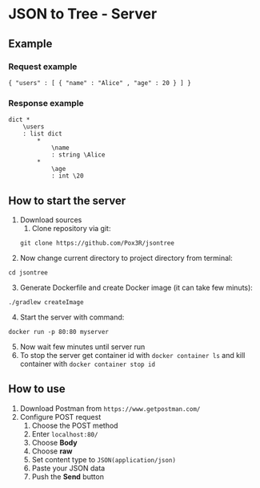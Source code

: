 # JSON to Tree - Server
## Example
### Request example
```
{ "users" : [ { "name" : "Alice" , "age" : 20 } ] }
```
### Response example
```
dict * 
	\users
	: list dict 
		* 
			\name
			: string \Alice
		* 
			\age
			: int \20
```
## How to start the server
1. Download sources
   1. Clone repository via git:
   ```
   git clone https://github.com/Pox3R/jsontree
   ```
2. Now change current directory to project directory from terminal:
```
cd jsontree
```
3. Generate Dockerfile and create Docker image (it can take few minuts):
```
./gradlew createImage
```
4. Start the server with command:
```
docker run -p 80:80 myserver
```
5. Now wait few minutes until server run
6. To stop the server get container id with ```docker container ls``` and kill container with ```docker container stop id```
## How to use
1. Download Postman from ```https://www.getpostman.com/```
2. Configure POST request
   1. Choose the POST method
   2. Enter ```localhost:80/```
   3. Choose **Body**
   4. Choose **raw**
   5. Set content type to ```JSON(application/json)```
   6. Paste your JSON data
   7. Push the **Send** button

